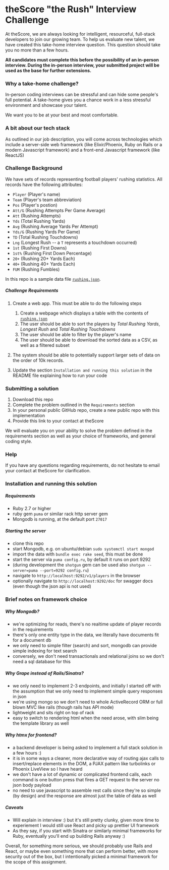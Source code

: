 # theScore "the Rush" Interview Challenge
At theScore, we are always looking for intelligent, resourceful, full-stack developers to join our growing team. To help us evaluate new talent, we have created this take-home interview question. This question should take you no more than a few hours.

**All candidates must complete this before the possibility of an in-person interview. During the in-person interview, your submitted project will be used as the base for further extensions.**

### Why a take-home challenge?
In-person coding interviews can be stressful and can hide some people's full potential. A take-home gives you a chance work in a less stressful environment and showcase your talent.

We want you to be at your best and most comfortable.

### A bit about our tech stack
As outlined in our job description, you will come across technologies which include a server-side web framework (like Elixir/Phoenix, Ruby on Rails or a modern Javascript framework) and a front-end Javascript framework (like ReactJS)

### Challenge Background
We have sets of records representing football players' rushing statistics. All records have the following attributes:
* `Player` (Player's name)
* `Team` (Player's team abbreviation)
* `Pos` (Player's postion)
* `Att/G` (Rushing Attempts Per Game Average)
* `Att` (Rushing Attempts)
* `Yds` (Total Rushing Yards)
* `Avg` (Rushing Average Yards Per Attempt)
* `Yds/G` (Rushing Yards Per Game)
* `TD` (Total Rushing Touchdowns)
* `Lng` (Longest Rush -- a `T` represents a touchdown occurred)
* `1st` (Rushing First Downs)
* `1st%` (Rushing First Down Percentage)
* `20+` (Rushing 20+ Yards Each)
* `40+` (Rushing 40+ Yards Each)
* `FUM` (Rushing Fumbles)

In this repo is a sample data file [`rushing.json`](/rushing.json).

##### Challenge Requirements
1. Create a web app. This must be able to do the following steps
    1. Create a webpage which displays a table with the contents of [`rushing.json`](/rushing.json)
    2. The user should be able to sort the players by _Total Rushing Yards_, _Longest Rush_ and _Total Rushing Touchdowns_
    3. The user should be able to filter by the player's name
    4. The user should be able to download the sorted data as a CSV, as well as a filtered subset
    
2. The system should be able to potentially support larger sets of data on the order of 10k records.

3. Update the section `Installation and running this solution` in the README file explaining how to run your code

### Submitting a solution
1. Download this repo
2. Complete the problem outlined in the `Requirements` section
3. In your personal public GitHub repo, create a new public repo with this implementation
4. Provide this link to your contact at theScore

We will evaluate you on your ability to solve the problem defined in the requirements section as well as your choice of frameworks, and general coding style.

### Help
If you have any questions regarding requirements, do not hesitate to email your contact at theScore for clarification.

### Installation and running this solution

##### Requirements

- Ruby 2.7 or higher
- ruby gem `puma` or similar rack http server gem
- Mongodb is running, at the default port `27017`

##### Starting the server
- clone this repo
- start Mongodb, e.g. on ubuntu/debian `sudo systemctl start mongod`
- import the data with `bundle exec rake seed`, this must be done
- start the server via `puma config.ru`, by default it runs on port 9292
- (during development the `shotgun` gem can be used also `shotgun --server=puma --port=9292 config.ru`)
- navigate to `http://localhost:9292/v1/players` in the browser
- optionally navigate to `http://localhost:9292/doc` for swagger docs (even though the json api is not used)

### Brief notes on framework choice

##### Why Mongodb?
- we're optimizing for reads, there's no realtime update of player records in the requirements
- there's only one entity type in the data, we literally have documents fit for a document db
- we only need to simple filter (search) and sort, mongodb can provide simple indexing for text search
- conversely, we don't need transactionals and relational joins so we don't need a sql database for this

##### Why Grape instead of Rails/Sinatra?
- we only need to implement 2-3 endpoints, and initially I started off with the assumption that we only need to implement simple query responses in json
- we're using mongo so we don't need to whole ActiveRecord ORM or full blown MVC like rails (though rails has API mode)
- lightweight and sits right on top of rack
- easy to switch to rendering html when the need arose, with slim being the template library as well

##### Why htmx for frontend?
- a backend developer is being asked to implement a full stack solution in a few hours :)
- it is in some ways a cleaner, more declarative way of routing ajax calls to insert/replace elements in the DOM, a PJAX pattern like turbolinks or Phoenix LiveView so I have heard
- we don't have a lot of dynamic or complicated frontend calls, each command is one button press that fires a GET request to the server no json body payload
- no need to use javascript to assemble rest calls since they're so simple (by design) and the response are almost just the table of data as well


##### Caveats
-  Will explain in interview :)  but it's still pretty clunky, given more time to experiement I would still use React and picky up prettier UI framework
-  As they say, if you start with Sinatra or similarly minimal frameworks for Ruby, eventually you'll end up building Rails anyway :)


Overall, for something more serious, we should probably use Rails and React, or maybe even something more that can perform better, with more security out of the box, but I intentionally picked a minimal framework for the scope of this assignment.